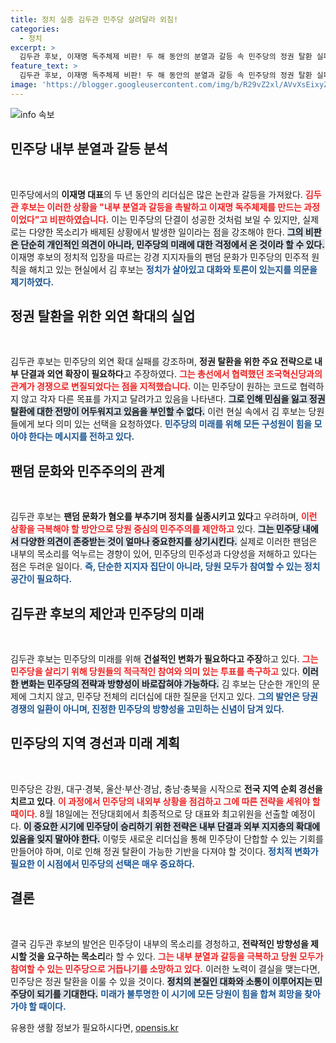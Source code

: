 ```yaml
---
title: 정치 실종 김두관 민주당 살려달라 외침!
categories:
  - 정치
excerpt: >
  김두관 후보, 이재명 독주체제 비판! 두 해 동안의 분열과 갈등 속 민주당의 정권 탈환 실패를 강조하며, 당의 진정한 단결과 외연 확대 필요성을 피력했다. 과연 민주당의 미래는 어떻게 될까?
feature_text: >
  김두관 후보, 이재명 독주체제 비판! 두 해 동안의 분열과 갈등 속 민주당의 정권 탈환 실패를 강조하며, 당의 진정한 단결과 외연 확대 필요성을 피력했다. 과연 민주당의 미래는 어떻게 될까?
image: 'https://blogger.googleusercontent.com/img/b/R29vZ2xl/AVvXsEixyZcFfHzMRdzZMjFBmAUKJYCLCGyLL1o632UiGVXcaFdKo_bkvkuCioo0uUKlGfBVcT3P84aROyZIXSBEx3Aw5nCQ3pTgDom1WDC4m8eifvWiAmWEEVb4x6G_l8C0QH225ldMjyaFvpxGEBGNO37VmDTDMHGhJPq73UglMfDca1-0aw/s1600/blogspot.png'
---
```


<p><img src="https://blogger.googleusercontent.com/img/b/R29vZ2xl/AVvXsEixyZcFfHzMRdzZMjFBmAUKJYCLCGyLL1o632UiGVXcaFdKo_bkvkuCioo0uUKlGfBVcT3P84aROyZIXSBEx3Aw5nCQ3pTgDom1WDC4m8eifvWiAmWEEVb4x6G_l8C0QH225ldMjyaFvpxGEBGNO37VmDTDMHGhJPq73UglMfDca1-0aw/s1600/blogspot.png" alt="info 속보" /></p>

<h2 data-ke-size="size26">민주당 내부 분열과 갈등 분석</h2>

<p data-ke-size="size16">&nbsp;</p>

<p>민주당에서의 <b>이재명 대표</b>의 두 년 동안의 리더십은 많은 논란과 갈등을 가져왔다. <b><span style="color: #ee2323;">김두관 후보는 이러한 상황을 "내부 분열과 갈등을 촉발하고 이재명 독주체제를 만드는 과정이었다"고 비판하였습니다.</span></b> 이는 민주당의 단결이 성공한 것처럼 보일 수 있지만, 실제로는 다양한 목소리가 배제된 상황에서 발생한 일이라는 점을 강조해야 한다. <b><span style="background-color: #21538527;">그의 비판은 단순히 개인적인 의견이 아니라, 민주당의 미래에 대한 걱정에서 온 것이라 할 수 있다.</span></b> 이재명 후보의 정치적 입장을 따르는 강경 지지자들의 팬덤 문화가 민주당의 민주적 원칙을 해치고 있는 현실에서 김 후보는 <b><span style="color: #1a5490;">정치가 살아있고 대화와 토론이 있는지를 의문을 제기하였다.</span></b> </p>

<h2 data-ke-size="size26">정권 탈환을 위한 외연 확대의 실업</h2>

<p data-ke-size="size16">&nbsp;</p>

<p>김두관 후보는 민주당의 외연 확대 실패를 강조하며, <b>정권 탈환을 위한 주요 전략으로 내부 단결과 외연 확장이 필요하다</b>고 주장하였다. <b><span style="color: #ee2323;">그는 총선에서 협력했던 조국혁신당과의 관계가 경쟁으로 변질되었다는 점을 지적했습니다.</span></b> 이는 민주당이 원하는 코드로 협력하지 않고 각자 다른 목표를 가지고 달려가고 있음을 나타낸다. <b><span style="background-color: #21538527;">그로 인해 민심을 잃고 정권 탈환에 대한 전망이 어두워지고 있음을 부인할 수 없다.</span></b> 이런 현실 속에서 김 후보는 당원들에게 보다 의미 있는 선택을 요청하였다. <b><span style="color: #1a5490;">민주당의 미래를 위해 모든 구성원이 힘을 모아야 한다는 메시지를 전하고 있다.</span></b> </p>

<h2 data-ke-size="size26">팬덤 문화와 민주주의의 관계</h2>

<p data-ke-size="size16">&nbsp;</p>

<p>김두관 후보는 <b>팬덤 문화가 혐오를 부추기며 정치를 실종시키고 있다</b>고 우려하며, <b><span style="color: #ee2323;">이런 상황을 극복해야 할 방안으로 당원 중심의 민주주의를 제안하고</span></b> 있다. <b><span style="background-color: #21538527;">그는 민주당 내에서 다양한 의견이 존중받는 것이 얼마나 중요한지를 상기시킨다.</span></b> 실제로 이러한 팬덤은 내부의 목소리를 억누르는 경향이 있어, 민주당의 민주성과 다양성을 저해하고 있다는 점은 두려운 일이다. <b><span style="color: #1a5490;">즉, 단순한 지지자 집단이 아니라, 당원 모두가 참여할 수 있는 정치 공간이 필요하다.</span></b> </p>

<h2 data-ke-size="size26">김두관 후보의 제안과 민주당의 미래</h2>

<p data-ke-size="size16">&nbsp;</p>

<p>김두관 후보는 민주당의 미래를 위해 <b>건설적인 변화가 필요하다고 주장</b>하고 있다. <b><span style="color: #ee2323;">그는 민주당을 살리기 위해 당원들의 적극적인 참여와 의미 있는 투표를 촉구하고</span></b> 있다. <b><span style="background-color: #21538527;">이러한 변화는 민주당의 전략과 방향성이 바로잡혀야 가능하다.</span></b> 김 후보는 단순한 개인의 문제에 그치지 않고, 민주당 전체의 리더십에 대한 질문을 던지고 있다. <b><span style="color: #1a5490;">그의 발언은 당권 경쟁의 일환이 아니며, 진정한 민주당의 방향성을 고민하는 신념이 담겨 있다.</span></b> </p>

<h2 data-ke-size="size26">민주당의 지역 경선과 미래 계획</h2>

<p data-ke-size="size16">&nbsp;</p>

<p>민주당은 강원, 대구·경북, 울산·부산·경남, 충남·충북을 시작으로 <b>전국 지역 순회 경선을 치르고 있다</b>. <b><span style="color: #ee2323;">이 과정에서 민주당의 내외부 상황을 점검하고 그에 따른 전략을 세워야 할 때이다</span></b>. 8월 18일에는 전당대회에서 최종적으로 당 대표와 최고위원을 선출할 예정이다. <b><span style="background-color: #21538527;">이 중요한 시기에 민주당이 승리하기 위한 전략은 내부 단결과 외부 지지층의 확대에 있음을 잊지 말아야 한다.</span></b> 이렇듯 새로운 리더십을 통해 민주당이 단합할 수 있는 기회를 만들어야 하며, 이로 인해 정권 탈환이 가능한 기반을 다져야 할 것이다. <b><span style="color: #1a5490;">정치적 변화가 필요한 이 시점에서 민주당의 선택은 매우 중요하다.</span></b> </p>

<h2 data-ke-size="size26">결론</h2>

<p data-ke-size="size16">&nbsp;</p>

<p>결국 김두관 후보의 발언은 민주당이 내부의 목소리를 경청하고, <b>전략적인 방향성을 제시할 것을 요구하는 목소리</b>라 할 수 있다. <b><span style="color: #ee2323;">그는 내부 분열과 갈등을 극복하고 당원 모두가 참여할 수 있는 민주당으로 거듭나기를 소망하고 있다.</span></b> 이러한 노력이 결실을 맺는다면, 민주당은 정권 탈환을 이룰 수 있을 것이다. <b><span style="background-color: #21538527;">정치의 본질인 대화와 소통이 이루어지는 민주당이 되기를 기대한다.</span></b> <b><span style="color: #1a5490;">미래가 불투명한 이 시기에 모든 당원이 힘을 합쳐 희망을 찾아가야 할 때이다.</span></b> </p>

<p data-ke-size="size16"></p>
유용한 생활 정보가 필요하시다면, <a href="https://opensis.kr" rel="dofollow">opensis.kr</a>


